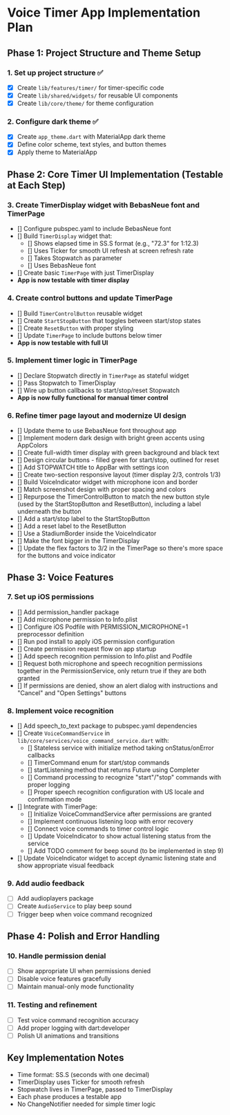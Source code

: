 # Voice Timer App Implementation Plan

## Phase 1: Project Structure and Theme Setup

### 1. Set up project structure ✅
- [x] Create `lib/features/timer/` for timer-specific code
- [x] Create `lib/shared/widgets/` for reusable UI components
- [x] Create `lib/core/theme/` for theme configuration

### 2. Configure dark theme ✅
- [x] Create `app_theme.dart` with MaterialApp dark theme
- [x] Define color scheme, text styles, and button themes
- [x] Apply theme to MaterialApp

## Phase 2: Core Timer UI Implementation (Testable at Each Step)

### 3. Create TimerDisplay widget with BebasNeue font and TimerPage 
- [] Configure pubspec.yaml to include BebasNeue font
- [] Build `TimerDisplay` widget that:
  - [] Shows elapsed time in SS.S format (e.g., "72.3" for 1:12.3)
  - [] Uses Ticker for smooth UI refresh at screen refresh rate
  - [] Takes Stopwatch as parameter
  - [] Uses BebasNeue font
- [] Create basic `TimerPage` with just TimerDisplay
- **App is now testable with timer display**

### 4. Create control buttons and update TimerPage 
- [] Build `TimerControlButton` reusable widget
- [] Create `StartStopButton` that toggles between start/stop states
- [] Create `ResetButton` with proper styling
- [] Update `TimerPage` to include buttons below timer
- **App is now testable with full UI**

### 5. Implement timer logic in TimerPage 
- [] Declare Stopwatch directly in `TimerPage` as stateful widget
- [] Pass Stopwatch to TimerDisplay
- [] Wire up button callbacks to start/stop/reset Stopwatch
- **App is now fully functional for manual timer control**

### 6. Refine timer page layout and modernize UI design 
- [] Update theme to use BebasNeue font throughout app
- [] Implement modern dark design with bright green accents using AppColors
- [] Create full-width timer display with green background and black text
- [] Design circular buttons - filled green for start/stop, outlined for reset
- [] Add STOPWATCH title to AppBar with settings icon
- [] Create two-section responsive layout (timer display 2/3, controls 1/3)
- [] Build VoiceIndicator widget with microphone icon and border
- [] Match screenshot design with proper spacing and colors
- [] Repurpose the TimerControlButton to match the new button style (used by the StartStopButton and ResetButton), including a label underneath the button
- [] Add a start/stop label to the StartStopButton
- [] Add a reset label to the ResetButton
- [] Use a StadiumBorder inside the VoiceIndicator
- [] Make the font bigger in the TimerDisplay
- [] Update the flex factors to 3/2 in the TimerPage so there's more space for the buttons and voice indicator


## Phase 3: Voice Features

### 7. Set up iOS permissions 
- [] Add permission_handler package
- [] Add microphone permission to Info.plist
- [] Configure iOS Podfile with PERMISSION_MICROPHONE=1 preprocessor definition
- [] Run pod install to apply iOS permission configuration
- [] Create permission request flow on app startup
- [] Add speech recognition permission to Info.plist and Podfile
- [] Request both microphone and speech recognition permissions together in the PermissionService, only return true if they are both granted
- [] If permissions are denied, show an alert dialog with instructions and "Cancel" and "Open Settings" buttons

### 8. Implement voice recognition 
- [] Add speech_to_text package to pubspec.yaml dependencies
- [] Create `VoiceCommandService` in `lib/core/services/voice_command_service.dart` with:
  - [] Stateless service with initialize method taking onStatus/onError callbacks
  - [] TimerCommand enum for start/stop commands
  - [] startListening method that returns Future<TimerCommand> using Completer
  - [] Command processing to recognize "start"/"stop" commands with proper logging
  - [] Proper speech recognition configuration with US locale and confirmation mode
- [] Integrate with TimerPage:
  - [] Initialize VoiceCommandService after permissions are granted
  - [] Implement continuous listening loop with error recovery
  - [] Connect voice commands to timer control logic
  - [] Update VoiceIndicator to show actual listening status from the service
  - [] Add TODO comment for beep sound (to be implemented in step 9)
- [] Update VoiceIndicator widget to accept dynamic listening state and show appropriate visual feedback

### 9. Add audio feedback
- [ ] Add audioplayers package
- [ ] Create `AudioService` to play beep sound
- [ ] Trigger beep when voice command recognized

## Phase 4: Polish and Error Handling

### 10. Handle permission denial
- [ ] Show appropriate UI when permissions denied
- [ ] Disable voice features gracefully
- [ ] Maintain manual-only mode functionality

### 11. Testing and refinement
- [ ] Test voice command recognition accuracy
- [ ] Add proper logging with dart:developer
- [ ] Polish UI animations and transitions

## Key Implementation Notes
- Time format: SS.S (seconds with one decimal)
- TimerDisplay uses Ticker for smooth refresh
- Stopwatch lives in TimerPage, passed to TimerDisplay
- Each phase produces a testable app
- No ChangeNotifier needed for simple timer logic